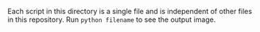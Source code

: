 Each script in this directory is a single file and is independent of other files in this repository. Run `python filename` to see the output image.
